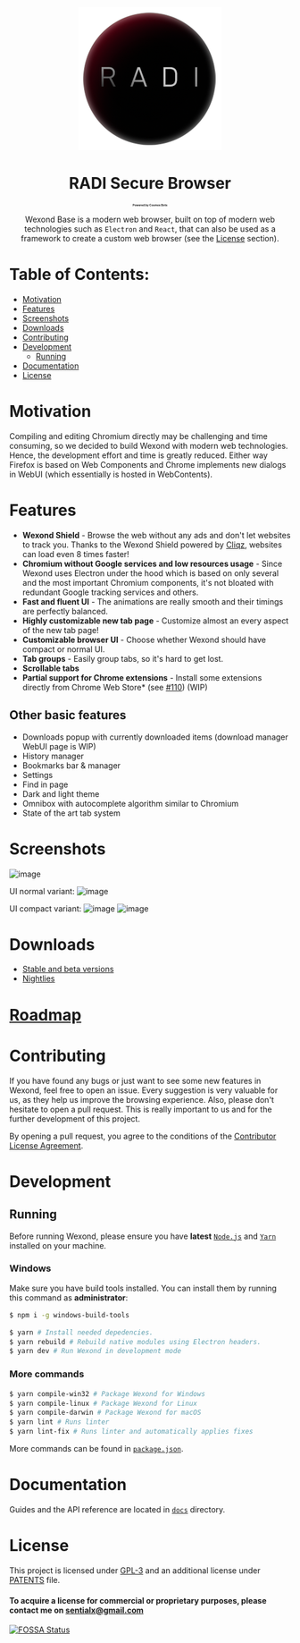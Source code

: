 <p align="center">
  <a href="https://radiweb.co.uk"><img src="static/icons/icon.png" width="256"></a>
</p>

<div align="center">
  <h1>RADI Secure Browser<br><h4 style="font-size: 5px;">Powered by Cosmos Bots</h4></h1>

Wexond Base is a modern web browser, built on top of modern web technologies such as `Electron` and `React`, that can also be used as a framework to create a custom web browser (see the [License](#license) section).

</div>

# Table of Contents:
- [Motivation](#motivation)
- [Features](#features)
- [Screenshots](#screenshots)
- [Downloads](#downloads)
- [Contributing](#contributing)
- [Development](#development)
  - [Running](#running)
- [Documentation](#documentation)
- [License](#license)

# Motivation

Compiling and editing Chromium directly may be challenging and time consuming, so we decided to build Wexond with modern web technologies. Hence, the development effort and time is greatly reduced. Either way Firefox is based on Web Components and Chrome implements new dialogs in WebUI (which essentially is hosted in WebContents).

# Features

- **Wexond Shield** - Browse the web without any ads and don't let websites to track you. Thanks to the Wexond Shield powered by [Cliqz](https://github.com/cliqz-oss/adblocker), websites can load even 8 times faster!
- **Chromium without Google services and low resources usage** - Since Wexond uses Electron under the hood which is based on only several and the most important Chromium components, it's not bloated with redundant Google tracking services and others.
- **Fast and fluent UI** - The animations are really smooth and their timings are perfectly balanced.
- **Highly customizable new tab page** - Customize almost an every aspect of the new tab page!
- **Customizable browser UI** - Choose whether Wexond should have compact or normal UI.
- **Tab groups** - Easily group tabs, so it's hard to get lost.
- **Scrollable tabs**
- **Partial support for Chrome extensions** - Install some extensions directly from Chrome Web Store\* (see [#110](https://github.com/wexond/wexond/issues/110)) (WIP)

## Other basic features

- Downloads popup with currently downloaded items (download manager WebUI page is WIP)
- History manager
- Bookmarks bar & manager
- Settings
- Find in page
- Dark and light theme
- Omnibox with autocomplete algorithm similar to Chromium
- State of the art tab system

# Screenshots

![image](https://user-images.githubusercontent.com/11065386/81024159-d9388f80-8e72-11ea-85e7-6c30e3b66554.png)

UI normal variant:
![image](https://user-images.githubusercontent.com/11065386/81024186-f40b0400-8e72-11ea-976e-cd1ca1b43ad8.png)

UI compact variant:
![image](https://user-images.githubusercontent.com/11065386/81024222-13099600-8e73-11ea-9fc9-3c63a034403d.png)
![image](https://user-images.githubusercontent.com/11065386/81024252-2ddc0a80-8e73-11ea-9f2f-6c9a4a175c60.png)

# Downloads
- [Stable and beta versions](https://github.com/wexond/desktop/releases)
- [Nightlies](https://github.com/wexond/desktop-nightly/releases)

# [Roadmap](https://github.com/wexond/wexond/projects)

# Contributing

If you have found any bugs or just want to see some new features in Wexond, feel free to open an issue. Every suggestion is very valuable for us, as they help us improve the browsing experience. Also, please don't hesitate to open a pull request. This is really important to us and for the further development of this project.

By opening a pull request, you agree to the conditions of the [Contributor License Agreement](cla.md).

# Development

## Running

Before running Wexond, please ensure you have **latest** [`Node.js`](https://nodejs.org/en/) and [`Yarn`](https://classic.yarnpkg.com/en/docs/install/#windows-stable) installed on your machine.

### Windows

Make sure you have build tools installed. You can install them by running this command as **administrator**:

```bash
$ npm i -g windows-build-tools
```

```bash
$ yarn # Install needed depedencies.
$ yarn rebuild # Rebuild native modules using Electron headers.
$ yarn dev # Run Wexond in development mode
```

### More commands

```bash
$ yarn compile-win32 # Package Wexond for Windows
$ yarn compile-linux # Package Wexond for Linux
$ yarn compile-darwin # Package Wexond for macOS
$ yarn lint # Runs linter
$ yarn lint-fix # Runs linter and automatically applies fixes
```

More commands can be found in [`package.json`](package.json).

# Documentation

Guides and the API reference are located in [`docs`](docs) directory.

# License

This project is licensed under [GPL-3](LICENSE) and an additional license under [PATENTS](PATENTS) file.

#### To acquire a license for commercial or proprietary purposes, please contact me on sentialx@gmail.com

[![FOSSA Status](https://app.fossa.io/api/projects/git%2Bgithub.com%2Fwexond%2Fwexond.svg?type=large)](https://app.fossa.io/projects/git%2Bgithub.com%2Fwexond%2Fwexond?ref=badge_large)
